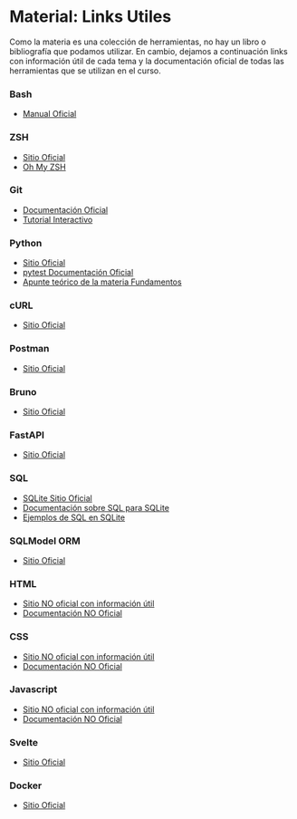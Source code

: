 Material: Links Utiles
========

Como la materia es una colección de herramientas, no hay un libro o bibliografía que podamos utilizar. En cambio, dejamos a continuación links con información útil de cada tema y la documentación oficial de todas las herramientas que se utilizan en el curso.


### Bash
- [Manual Oficial](https://www.gnu.org/software/bash/manual/bash.html)

### ZSH
- [Sitio Oficial](https://www.zsh.org/)
- [Oh My ZSH](https://ohmyz.sh/)

### Git
- [Documentación Oficial](https://git-scm.com/doc)
- [Tutorial Interactivo](https://learngitbranching.js.org/)

### Python
- [Sitio Oficial](https://www.python.org/)
- [pytest Documentación Oficial](https://docs.pytest.org/en/stable/)
- [Apunte teórico de la materia Fundamentos](https://drive.google.com/file/d/0B0KKEIBDHL7tdEQ3bFZ2M3VrZzA/view?resourcekey=0-uMkBoDSnoZjQWxDvcBwQ4g)

### cURL
- [Sitio Oficial](https://curl.se/)

### Postman
- [Sitio Oficial](https://www.postman.com/)

### Bruno
- [Sitio Oficial](https://www.usebruno.com/)

### FastAPI
- [Sitio Oficial](https://fastapi.tiangolo.com/)

### SQL
- [SQLite Sitio Oficial](https://www.sqlite.org/)
- [Documentación sobre SQL para SQLite](https://www.sqlite.org/docs.html)
- [Ejemplos de SQL en SQLite](https://www.sqlitetutorial.net/)

### SQLModel ORM
- [Sitio Oficial](https://sqlmodel.tiangolo.com/)

### HTML
- [Sitio NO oficial con información útil](https://developer.mozilla.org/en-US/docs/Web/HTML)
- [Documentación NO Oficial](https://devdocs.io/html/)

### CSS
- [Sitio NO oficial con información útil](https://developer.mozilla.org/en-US/docs/Learn/CSS)
- [Documentación NO Oficial](https://devdocs.io/css/)

### Javascript
- [Sitio NO oficial con información útil](https://developer.mozilla.org/en-US/docs/Web/JavaScript)
- [Documentación NO Oficial](https://devdocs.io/javascript/)

### Svelte
- [Sitio Oficial](https://svelte.dev/)

### Docker
- [Sitio Oficial](https://www.docker.com/)

